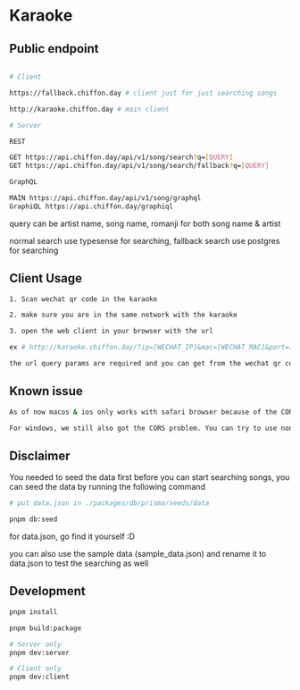 # Karaoke

## Public endpoint

```bash

# Client

https://fallback.chiffon.day # client just for just searching songs

http://karaoke.chiffon.day # main client

# Server

REST

GET https://api.chiffon.day/api/v1/song/search?q=[QUERY]
GET https://api.chiffon.day/api/v1/song/search/fallback?q=[QUERY]

GraphQL

MAIN https://api.chiffon.day/api/v1/song/graphql
GraphiQL https://api.chiffon.day/graphiql
```

query can be artist name, song name, romanji for both song name & artist

normal search use typesense for searching, fallback search use postgres for searching


## Client Usage

```bash
1. Scan wechat qr code in the karaoke

2. make sure you are in the same network with the karaoke

3. open the web client in your browser with the url

ex # http://karaoke.chiffon.day/?ip=[WECHAT_IP]&mac=[WECHAT_MAC]&port=[WECHAT_PORT]&mid=[WECHAT_MID]

the url query params are required and you can get from the wechat qr code
```

## Known issue

```bash
As of now macos & ios only works with safari browser because of the CORS problem

For windows, we still also got the CORS problem. You can try to use non chromium browser such as firefox but we're unsure if it's gonna work
```

## Disclaimer

You needed to seed the data first before you can start searching songs, you can seed the data by running the following command

```bash
# put data.json in ./packages/db/prisma/seeds/data

pnpm db:seed
```

for data.json, go find it yourself :D

you can also use the sample data (sample_data.json) and rename it to data.json to test the searching as well

## Development

```bash
pnpm install

pnpm build:package

# Server only
pnpm dev:server

# Client only
pnpm dev:client
```
